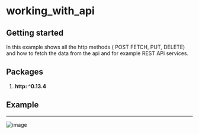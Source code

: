 # working_with_api

## Getting started

In this example shows all the http methods ( POST FETCH, PUT, DELETE) and how to fetch the data from the api and for example REST APi services.

## Packages

1. **http: ^0.13.4**

## Example

---
![image](https://drive.google.com/uc?export=view&id=1Dxia_8JcCdBvpwowm0RsGh7-UCq8m683)
